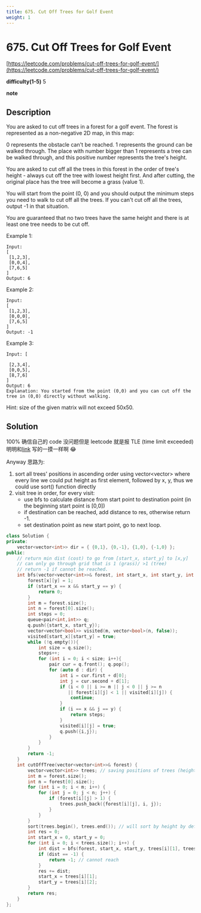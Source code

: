 ```yaml
---
title: 675. Cut Off Trees for Golf Event
weight: 1
---
```

# 675. Cut Off Trees for Golf Event
[https://leetcode.com/problems/cut-off-trees-for-golf-event/](https://leetcode.com/problems/cut-off-trees-for-golf-event/)


**difficulty(1-5)**
5

**note**

## Description
You are asked to cut off trees in a forest for a golf event. The forest is represented as a non-negative 2D map, in this map:

0 represents the obstacle can't be reached.
1 represents the ground can be walked through.
The place with number bigger than 1 represents a tree can be walked through, and this positive number represents the tree's height.
 

You are asked to cut off all the trees in this forest in the order of tree's height - always cut off the tree with lowest height first. And after cutting, the original place has the tree will become a grass (value 1).

You will start from the point (0, 0) and you should output the minimum steps you need to walk to cut off all the trees. If you can't cut off all the trees, output -1 in that situation.

You are guaranteed that no two trees have the same height and there is at least one tree needs to be cut off.

Example 1:
```
Input: 
[
 [1,2,3],
 [0,0,4],
 [7,6,5]
]
Output: 6
```

Example 2:
```
Input: 
[
 [1,2,3],
 [0,0,0],
 [7,6,5]
]
Output: -1
```

Example 3:
```
Input: [

 [2,3,4],
 [0,0,5],
 [8,7,6]
]
Output: 6
Explanation: You started from the point (0,0) and you can cut off the tree in (0,0) directly without walking.
```
Hint: size of the given matrix will not exceed 50x50.

## Solution
100% 确信自己的 code 没问题但是 leetcode 就是报 TLE (time limit exceeded) 明明和[link](https://leetcode.com/problems/cut-off-trees-for-golf-event/discuss/107403/C%2B%2B-Sort-%2B-BFS-with-explanation) 写的一摸一样啊 😂

Anyway 思路为:
1. sort all trees' positions in ascending order using vector<vector<int>> where every line we could put height as first element,
followed by x, y, thus we could use sort() function directly
1. visit tree in order, for every visit:
    - use bfs to calculate distance from start point to destination point (in the beginning start point is [0,0])
    - if destination can be reached, add distance to res, otherwise return -1.
    - set destination point as new start point, go to next loop.

```c++
class Solution {
private:
    vector<vector<int>> dir = { {0,1}, {0,-1}, {1,0}, {-1,0} };
public:
    // return min dist (cost) to go from [start_x, start_y] to [x,y]
    // can only go through grid that is 1 (grass)/ >1 (tree)
    // return -1 if cannot be reached.
    int bfs(vector<vector<int>>& forest, int start_x, int start_y, int x, int y) {
        forest[x][y] = 1;
        if (start_x == x && start_y == y) {
            return 0;
        }
        int m = forest.size();
        int n = forest[0].size();
        int steps = 0;
        queue<pair<int,int>> q;
        q.push({start_x, start_y});
        vector<vector<bool>> visited(m, vector<bool>(n, false));
        visited[start_x][start_y] = true;
        while (!q.empty()){
            int size = q.size();
            steps++;
            for (int i = 0; i < size; i++){
                pair cur = q.front(); q.pop();
                for (auto d : dir) {
                    int i = cur.first + d[0];
                    int j = cur.second + d[1];
                    if (i < 0 || i >= m || j < 0 || j >= n
                       || forest[i][j] < 1 || visited[i][j]) {
                        continue;
                    }
                    if (i == x && j == y) {
                        return steps;
                    }                    
                    visited[i][j] = true;
                    q.push({i,j});
                }
            }
        }        
        return -1;
    }
    int cutOffTree(vector<vector<int>>& forest) {
        vector<vector<int>> trees; // saving positions of trees (height, i,j)
        int m = forest.size();
        int n = forest[0].size();
        for (int i = 0; i < m; i++) {
            for (int j = 0; j < n; j++) {
                if (forest[i][j] > 1) {
                    trees.push_back({forest[i][j], i, j});
                }
            }
        }
        sort(trees.begin(), trees.end()); // will sort by height by default
        int res = 0;
        int start_x = 0, start_y = 0;
        for (int i = 0; i < trees.size(); i++) {
            int dist = bfs(forest, start_x, start_y, trees[i][1], trees[i][2]);
            if (dist == -1) {
                return -1; // cannot reach
            }
            res += dist;
            start_x = trees[i][1];
            start_y = trees[i][2];
        }
        return res;
    }
};
```